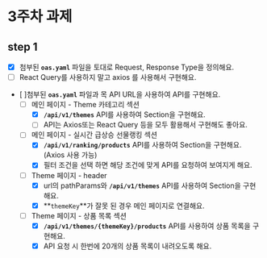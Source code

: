 # 3주차 과제

## step 1

- [x] 첨부된 **`oas.yaml`** 파일을 토대로 Request, Response Type을 정의해요.
- [ ] React Query를 사용하지 말고 axios 를 사용해서 구현해요.
- [ ]첨부된 **`oas.yaml`** 파일과 목 API URL을 사용하여 API를 구현해요.
    -  [ ] 메인 페이지 - Theme 카테고리 섹션
        - [x] **`/api/v1/themes`** API를 사용하여 Section을 구현해요.
        - [ ] API는 Axios또는 React Query 등을 모두 활용해서 구현해도 좋아요.
    - [ ] 메인 페이지 - 실시간 급상승 선물랭킹 섹션
        - [x] **`/api/v1/ranking/products`** API를 사용하여 Section을 구현해요. (Axios 사용 가능)
        -  [x] 필터 조건을 선택 하면 해당 조건에 맞게 API를 요청하여 보여지게 해요.
    - [ ] Theme 페이지 - header
        - [x] url의 pathParams와 **`/api/v1/themes`** API를 사용하여 Section을 구현해요.
        -  [x] **`themeKey`**가 잘못 된 경우 메인 페이지로 연결해요.
    - [ ] Theme 페이지 - 상품 목록 섹션
        -  [x] **`/api/v1/themes/{themeKey}/products`** API를 사용하여 상품 목록을 구현해요.
        -  [x] API 요청 시 한번에 20개의 상품 목록이 내려오도록 해요.